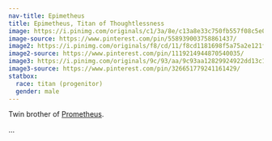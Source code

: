 ```yaml
---
nav-title: Epimetheus
title: Epimetheus, Titan of Thoughtlessness
image: https://i.pinimg.com/originals/c1/3a/8e/c13a8e33c750fb557f08c5e002ffaa7d.jpg
image-source: https://www.pinterest.com/pin/558939003758861437/
image2: https://i.pinimg.com/originals/f8/cd/11/f8cd1181698f5a75a2e121fd37f79910.jpg
image2-source: https://www.pinterest.com/pin/1119214944870540035/
image3: https://i.pinimg.com/originals/9c/93/aa/9c93aa12829924922dd13c1ae391ab6f.jpg
image3-source: https://www.pinterest.com/pin/326651779241161429/
statbox:
  race: titan (progenitor)
  gender: male
---
```


Twin brother of [Prometheus](prometheus).

...
